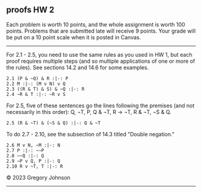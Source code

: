 ## proofs HW 2

Each problem is worth 10 points, and the whole assignment is worth 100 points. Problems that are submitted late will receive 9 points. Your grade will be put on a 10 point scale when it is posted in Canvas. 

--- 

For 2.1 - 2.5, you need to use the same rules as you used in HW 1, but each proof requires multiple steps (and so multiple applications of one or more of the rules). See sections 14.2 and 14.6 for some examples. 

~~~{.ProofChecker .JohnsonSL options="fonts tabindent render" guides="fitch" points="10" late-credit="9"}
2.1 (P & ~Q) & R :|-: P 
2.2 M :|-: (M v N) v Q
2.3 ((R & T) & S) & ~Q :|-: R
2.4 ~R & T :|-: ~R v S
~~~

For 2.5, five of these sentences go the lines following the premises (and not necessarily in this order): Q, &not;T, P, Q & &not;T, R &rarr; &not;T, R & &not;T, &not;S & Q.

~~~{.ProofChecker .JohnsonSL options="fonts tabindent render" guides="fitch" points="10"
2.5 (R & ~T) & (~S & Q) :|-: Q & ~T 
~~~

To do 2.7 - 2.10, see the subsection of 14.3 titled "Double negation." 

~~~{.ProofChecker .JohnsonSL options="fonts tabindent render" guides="fitch" points="10" late-credit="9"}
2.6 M v N, ~M :|-: N
2.7 P :|-: ~~P
2.8 ~~Q :|-: Q
2.9 ~P v Q, P :|-: Q
2.10 R v ~T, T :|-: R
~~~

&copy; 2023 Gregory Johnson

--- 